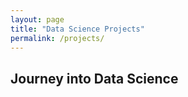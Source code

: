```yaml
---
layout: page
title: "Data Science Projects"
permalink: /projects/
---
```


## Journey into Data Science
